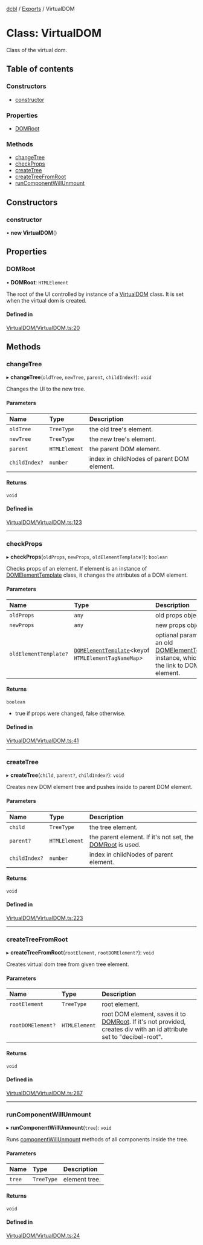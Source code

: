 [dcbl](../README.md) / [Exports](../modules.md) / VirtualDOM

# Class: VirtualDOM

Class of the virtual dom.

## Table of contents

### Constructors

- [constructor](VirtualDOM.md#constructor)

### Properties

- [DOMRoot](VirtualDOM.md#domroot)

### Methods

- [changeTree](VirtualDOM.md#changetree)
- [checkProps](VirtualDOM.md#checkprops)
- [createTree](VirtualDOM.md#createtree)
- [createTreeFromRoot](VirtualDOM.md#createtreefromroot)
- [runComponentWillUnmount](VirtualDOM.md#runcomponentwillunmount)

## Constructors

### constructor

• **new VirtualDOM**()

## Properties

### DOMRoot

• **DOMRoot**: `HTMLElement`

The root of the UI controlled by instance of a [VirtualDOM](VirtualDOM.md) class. It is set when the virtual dom is created.

#### Defined in

[VirtualDOM/VirtualDOM.ts:20](https://github.com/fidyay/dcbl/blob/1a6081b/VirtualDOM/VirtualDOM.ts#L20)

## Methods

### changeTree

▸ **changeTree**(`oldTree`, `newTree`, `parent`, `childIndex?`): `void`

Changes the UI to the new tree.

#### Parameters

| Name | Type | Description |
| :------ | :------ | :------ |
| `oldTree` | `TreeType` | the old tree's element. |
| `newTree` | `TreeType` | the new tree's element. |
| `parent` | `HTMLElement` | the parent DOM element. |
| `childIndex?` | `number` | index in childNodes of parent DOM element. |

#### Returns

`void`

#### Defined in

[VirtualDOM/VirtualDOM.ts:123](https://github.com/fidyay/dcbl/blob/1a6081b/VirtualDOM/VirtualDOM.ts#L123)

___

### checkProps

▸ **checkProps**(`oldProps`, `newProps`, `oldElementTemplate?`): `boolean`

Checks props of an element. If element is an instance of [DOMElementTemplate](DOMElementTemplate.md) class, it changes the attributes of a DOM element.

#### Parameters

| Name | Type | Description |
| :------ | :------ | :------ |
| `oldProps` | `any` | old props object. |
| `newProps` | `any` | new props object. |
| `oldElementTemplate?` | [`DOMElementTemplate`](DOMElementTemplate.md)<keyof `HTMLElementTagNameMap`\> | optianal parameter of an old [DOMElementTemplate's](DOMElementTemplate.md) instance, which stores the link to DOM element. |

#### Returns

`boolean`

- true if props were changed, false otherwise.

#### Defined in

[VirtualDOM/VirtualDOM.ts:41](https://github.com/fidyay/dcbl/blob/1a6081b/VirtualDOM/VirtualDOM.ts#L41)

___

### createTree

▸ **createTree**(`child`, `parent?`, `childIndex?`): `void`

Creates new DOM element tree and pushes inside to parent DOM element.

#### Parameters

| Name | Type | Description |
| :------ | :------ | :------ |
| `child` | `TreeType` | the tree element. |
| `parent?` | `HTMLElement` | the parent element. If it's not set, the [DOMRoot](VirtualDOM.md#domroot) is used. |
| `childIndex?` | `number` | index in childNodes of parent element. |

#### Returns

`void`

#### Defined in

[VirtualDOM/VirtualDOM.ts:223](https://github.com/fidyay/dcbl/blob/1a6081b/VirtualDOM/VirtualDOM.ts#L223)

___

### createTreeFromRoot

▸ **createTreeFromRoot**(`rootElement`, `rootDOMElement?`): `void`

Creates virtual dom tree from given tree element.

#### Parameters

| Name | Type | Description |
| :------ | :------ | :------ |
| `rootElement` | `TreeType` | root element. |
| `rootDOMElement?` | `HTMLElement` | root DOM element, saves it to [DOMRoot](VirtualDOM.md#domroot). If it's not provided, creates div with an id attribute set to "decibel-root". |

#### Returns

`void`

#### Defined in

[VirtualDOM/VirtualDOM.ts:287](https://github.com/fidyay/dcbl/blob/1a6081b/VirtualDOM/VirtualDOM.ts#L287)

___

### runComponentWillUnmount

▸ **runComponentWillUnmount**(`tree`): `void`

Runs [componentWillUnmount](Component.md#componentwillunmount) methods of all components inside the tree.

#### Parameters

| Name | Type | Description |
| :------ | :------ | :------ |
| `tree` | `TreeType` | element tree. |

#### Returns

`void`

#### Defined in

[VirtualDOM/VirtualDOM.ts:24](https://github.com/fidyay/dcbl/blob/1a6081b/VirtualDOM/VirtualDOM.ts#L24)
